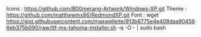 Icons : https://github.com/B00merang-Artwork/Windows-XP.git
Theme : https://github.com/matthewmx86/RedmondXP.git
Font : wget https://gist.githubusercontent.com/maxwelleite/913b6775e4e408daa904566eb375b090/raw/ttf-ms-tahoma-installer.sh -q -O - | sudo bash 
